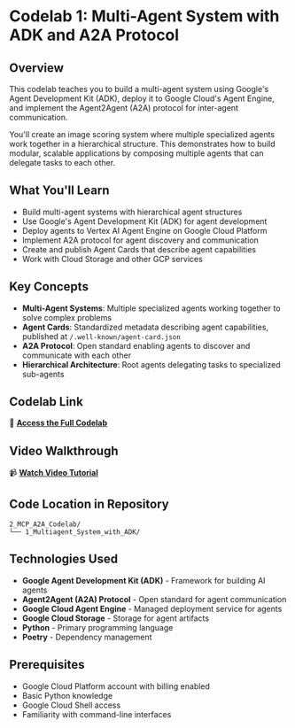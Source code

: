 # Codelab 1: Multi-Agent System with ADK and A2A Protocol

## Overview

This codelab teaches you to build a multi-agent system using Google's Agent Development Kit (ADK), deploy it to Google Cloud's Agent Engine, and implement the Agent2Agent (A2A) protocol for inter-agent communication.

You'll create an image scoring system where multiple specialized agents work together in a hierarchical structure. This demonstrates how to build modular, scalable applications by composing multiple agents that can delegate tasks to each other.

## What You'll Learn

- Build multi-agent systems with hierarchical agent structures
- Use Google's Agent Development Kit (ADK) for agent development
- Deploy agents to Vertex AI Agent Engine on Google Cloud Platform
- Implement A2A protocol for agent discovery and communication
- Create and publish Agent Cards that describe agent capabilities
- Work with Cloud Storage and other GCP services

## Key Concepts

- **Multi-Agent Systems**: Multiple specialized agents working together to solve complex problems
- **Agent Cards**: Standardized metadata describing agent capabilities, published at `/.well-known/agent-card.json`
- **A2A Protocol**: Open standard enabling agents to discover and communicate with each other
- **Hierarchical Architecture**: Root agents delegating tasks to specialized sub-agents

## Codelab Link

🔗 **[Access the Full Codelab]( https://codelabs.developers.google.com/codelabs/create-multi-agents-adk-a2a#0)**

## Video Walkthrough

📹 **[Watch Video Tutorial](https://youtu.be/ahKLAEmhv-4)**

## Code Location in Repository

```
2_MCP_A2A_Codelab/
└── 1_Multiagent_System_with_ADK/
```

## Technologies Used

- **Google Agent Development Kit (ADK)** - Framework for building AI agents
- **Agent2Agent (A2A) Protocol** - Open standard for agent communication
- **Google Cloud Agent Engine** - Managed deployment service for agents
- **Google Cloud Storage** - Storage for agent artifacts
- **Python** - Primary programming language
- **Poetry** - Dependency management

## Prerequisites

- Google Cloud Platform account with billing enabled
- Basic Python knowledge
- Google Cloud Shell access
- Familiarity with command-line interfaces